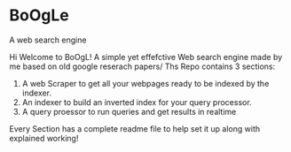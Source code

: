 # BoOgLe
A web search engine


Hi Welcome to BoOgL! A simple yet effefctive Web search engine made by me based on old google reserach papers/ Ths Repo contains 3 sections:

1) A web Scraper to get all your webpages ready to be indexed by the indexer.
2) An indexer to build an inverted index for your query processor.
3) A query proessor to run queries and get results in realtime

Every Section has a complete readme file to help set it up along with explained working!
